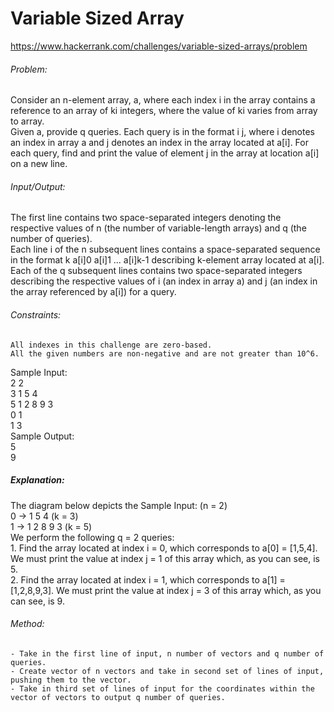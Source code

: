 # Variable Sized Array
https://www.hackerrank.com/challenges/variable-sized-arrays/problem  
    
###### Problem:  
Consider an n-element array, a, where each index i in the array contains a reference to an array of ki integers, where the value of ki varies from array to array.  
Given a, provide q queries. Each query is in the format i j, where i denotes an index in array a and j denotes an index in the array located at a[i]. For each query, find and print the value of element j in the array at location a[i] on a new line.  
  
###### Input/Output:  
The first line contains two space-separated integers denoting the respective values of n (the number of variable-length arrays) and q (the number of queries).  
Each line i of the n subsequent lines contains a space-separated sequence in the format k a[i]0 a[i]1 ... a[i]k-1 describing k-element array located at a[i].  
Each of the q subsequent lines contains two space-separated integers describing the respective values of i (an index in array a) and j (an index in the array referenced by a[i]) for a query.  
  
###### Constraints:  
	All indexes in this challenge are zero-based.  
	All the given numbers are non-negative and are not greater than 10^6.  
  
Sample Input:  
	2 2  
	3 1 5 4  
	5 1 2 8 9 3  
	0 1  
	1 3  
Sample Output:  
	5  
	9  
  
##### Explanation:  
The diagram below depicts the Sample Input:
	(n = 2)  
	0 -> 1 5 4 (k = 3)  
	1 -> 1 2 8 9 3 (k = 5)  
We perform the following q = 2 queries:  
	1. Find the array located at index i = 0, which corresponds to a[0] = [1,5,4]. We must print the value at index j = 1 of this array which, as you can see, is 5.  
	2. Find the array located at index i = 1, which corresponds to a[1] = [1,2,8,9,3]. We must print the value at index j = 3 of this array which, as you can see, is 9.  
  
###### Method:  
	- Take in the first line of input, n number of vectors and q number of queries.  
	- Create vector of n vectors and take in second set of lines of input, pushing them to the vector.  
	- Take in third set of lines of input for the coordinates within the vector of vectors to output q number of queries.  